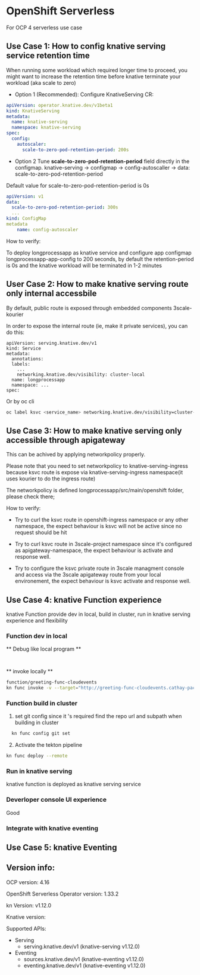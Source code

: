 # OpenShift Serverless
For OCP 4 serverless use case

## Use Case 1: How to config knative serving service retention time 
When running some workload which required longer time to proceed, you might want to increase the retention time before knative terminate your workload (aka scale to zero)

* Option 1 (Recommended): Configure KnativeServing CR:
```yaml
apiVersion: operator.knative.dev/v1beta1
kind: KnativeServing
metadata:
  name: knative-serving
  namespace: knative-serving
spec:
  config:
    autoscaler:
      scale-to-zero-pod-retention-period: 200s
```

* Option 2 Tune **scale-to-zero-pod-retention-period**  field directly in the configmap.
knative-serving -> configmap -> config-autoscaller -> data: scale-to-zero-pod-retention-period

Default value for scale-to-zero-pod-retention-period is 0s

```yaml
apiVersion: v1
data:
  scale-to-zero-pod-retention-period: 300s
  ...
kind: ConfigMap
metadata
    name: config-autoscaler
```

How to verify:
 
 To deploy longprocessapp as knative service and configure app configmap longprocessapp-app-config to 200 seconds, by default the retention-period is 0s
 and the knative workload will be terminated in 1-2 minutes

## User Case 2:  How to make knative serving route only internal accessbile 
By default, public route is exposed through embedded components 3scale-kourier

In order to expose the internal route (ie, make it private services), you can do this:
```
apiVersion: serving.knative.dev/v1
kind: Service
metadata:
  annotations:
  labels:
    ...
    networking.knative.dev/visibility: cluster-local
  name: longprocessapp
  namespace: ...
spec:
```

Or by oc cli
```bash
oc label ksvc <service_name> networking.knative.dev/visibility=cluster-local
```


## Use Case 3: How to make knative serving only accessible through apigateway
This can be achived by applying networkpolicy properly.

Please note that you need to set networkpolicy to knative-serving-ingress because ksvc route is expose via knative-serving-ingress namespace(it uses kourier to do the ingress route)

The networkpolicy is defined longprocessapp/src/main/openshift folder, please check there;

How to verify:

* Try to curl the ksvc route in openshift-ingress namespace or any other namespace, the expect behaviour is ksvc will not be active since no request should be hit

* Try to curl ksvc route in 3scale-project namespace since it's configured as apigateway-namespace, the expect behaviour is activate and response well.

* Try to configure the ksvc private route in 3scale managment console and access via the 3scale apigateway route from your local environement, the expect behaviour is ksvc activate and response well.


## Use Case 4:  knative Function experience
knative Function provide dev in local, build in cluster, run in knative serving experience and flexibility
### Function dev in local
** Debug like local program ** 
```bash
  
```
** invoke locally **
```bash
function/greeting-func-cloudevents
kn func invoke -v --target="http://greeting-func-cloudevents.cathay-pacific-demo.svc.cluster.local" -f cloudevent --data="{\"message\":\"Ryan\"}"
```
### Function build in cluster
1. set git config since it 's required find the repo url and subpath when building in cluster 
```bash
  kn func config git set
```
2. Activate the tekton pipeline
```bash
kn func deploy --remote
```


### Run in knative serving
knative function is deployed as knative serving service

### Deverloper console UI experience
Good

### Integrate with knative eventing


## Use Case 5:  knative Eventing



## Version info:

OCP version: 4.16

OpenShift Serverless Operator version: 1.33.2

kn Version:      v1.12.0

Knative version:

Supported APIs:
* Serving
  - serving.knative.dev/v1 (knative-serving v1.12.0)
* Eventing
  - sources.knative.dev/v1 (knative-eventing v1.12.0)
  - eventing.knative.dev/v1 (knative-eventing v1.12.0)
